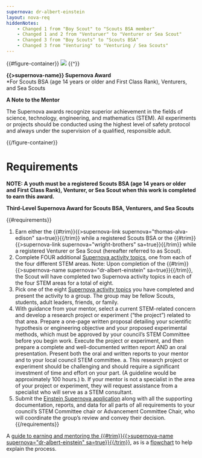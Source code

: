 ```yaml
---
supernova: dr-albert-einstein
layout: nova-req
hiddenNotes:
    - Changed 1 from "Boy Scout" to "Scouts BSA member"
    - Changed 1 and 2 from "Venturuer" to "Venturer or Sea Scout"
    - Changed 3 from "Boy Scouts" to "Scouts BSA"
    - Changed 3 from "Venturing" to "Venturing / Sea Scouts"
---
```


{{#figure-container}}
<img src="{{supernova}}-award.jpg" class="W(100%) Mx(a) H(a)">
{{^}}

**{{>supernova-name}} Supernova Award**<br />*For Scouts BSA (age 14 years or older and First Class Rank), Venturers, and Sea Scouts

**A Note to the Mentor**

The Supernova awards recognize superior achievement in the fields of science, technology, engineering, and mathematics (STEM). All experiments or projects should be conducted using the highest level of safety protocol and always under the supervision of a qualified, responsible adult.

{{/figure-container}}

# Requirements

**NOTE: A youth must be a registered Scouts BSA (age 14 years or older and First Class Rank), Venturer, or Sea Scout when this work is completed to earn this award.**

**Third-Level Supernova Award for Scouts BSA, Venturers, and Sea Scouts**

{{#requirements}}
1. Earn either the {{#trim}}{{>supernova-link supernova="thomas-alva-edison" sa=true}}{{/trim}} while a registered Scouts BSA or the {{#trim}}{{>supernova-link supernova="wright-brothers" sa=true}}{{/trim}} while a registered Venturer or Sea Scout (hereafter referred to as Scout).
2. Complete FOUR additional [Supernova activity topics](../activity-topics/), one from each of the four different STEM areas.  Note: Upon completion of the {{#trim}}{{>supernova-name supernova="dr-albert-einstein" sa=true}}{{/trim}}, the Scout will have completed two Supernova activity topics in each of the four STEM areas for a total of eight.
3. Pick one of the eight [Supernova activity topics](../activity-topics/) you have completed and present the activity to a group. The group may be fellow Scouts, students, adult leaders, friends, or family.
4. With guidance from your mentor, select a current STEM-related concern and develop a research project or experiment (“the project”) related to that area. Prepare a one-page written proposal detailing your scientific hypothesis or engineering objective and your proposed experimental methods, which must be approved by your council’s STEM Committee before you begin work. Execute the project or experiment, and then prepare a complete and well-documented written report AND an oral presentation. Present both the oral and written reports to your mentor and to your local council STEM committee.
    a. This research project or experiment should be challenging and should require a significant investment of time and effort on your part. (A guideline would be approximately 100 hours.)
    b. If your mentor is not a specialist in the area of your project or experiment, they will request assistance from a specialist who will serve as a STEM consultant.
5. Submit the [Einstein Supernova application](einstein-supernova-application.pdf) along with all the supporting documentation, reports, and data for all parts of all requirements to your council’s STEM Committee chair or Advancement Committee Chair, who will coordinate the group’s review and convey their decision.
{{/requirements}}

A [guide to earning and mentoring the {{#trim}}{{>supernova-name supernova="dr-albert-einstein" sa=true}}{{/trim}}](einstein-supernova-guide.pdf), as is a [flowchart](einstein-supernova-flowchart.pdf) to help explain the process.

